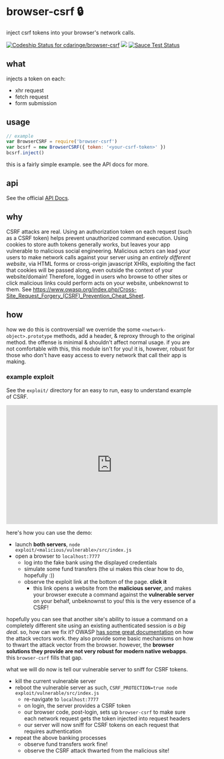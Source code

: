 # browser-csrf :lock:

inject csrf tokens into your browser's network calls.

[ ![Codeship Status for cdaringe/browser-csrf](https://app.codeship.com/projects/0e58fbf0-e5cb-0134-052a-32055ecf3473/status?branch=master)](https://app.codeship.com/projects/206665) ![](https://img.shields.io/badge/standardjs-%E2%9C%93-brightgreen.svg) [![Sauce Test Status](https://saucelabs.com/browser-matrix/wa11-e.svg)](https://saucelabs.com/u/wa11-e)

## what

injects a token on each:

- xhr request
- fetch request
- form submission

## usage

```js
// example
var BrowserCSRF = require('browser-csrf')
var bcsrf = new BrowserCSRF({ token: '<your-csrf-token>' })
bcsrf.inject()
```

this is a fairly simple example.  see the API docs for more.

## api

See the official [API Docs](https://cdaringe.github.io/browser-csrf/).

## why

CSRF attacks are real.   Using an authorization token on each request (such as a CSRF token) helps prevent unauthorized command execution.  Using cookies to store auth tokens generally works, but leaves your app vulnerable to malicious social engineering.  Malicious actors can lead your users to make network calls against your server using an _entirely different website_, via HTML forms or cross-origin javascript XHRs, exploiting the fact that cookies will be passed along, even outside the context of your website/domain!  Therefore, logged in users who browse to other sites or click malicious links could perform acts on your website, unbeknownst to them.  See https://www.owasp.org/index.php/Cross-Site_Request_Forgery_(CSRF)_Prevention_Cheat_Sheet.

## how

how we do this is controversial!  we override the some `<network-object>.prototype` methods, add a header, & reproxy through to the original method.  the offense is minimal & shouldn't affect normal usage.  if you are not comfortable with this, this module isn't for you!  it is, however, robust for those who don't have easy access to every network that call their app is making.

### example exploit

See the `exploit/` directory for an easy to run, easy to understand example of CSRF.

<iframe width="560" height="315" src="https://www.youtube.com/embed/rMfvVTugxew?ecver=1" frameborder="0" allowfullscreen></iframe>

here's how you can use the demo:

- launch **both servers**, `node exploit/<malicious/vulnerable>/src/index.js`
- open a browser to `localhost:7777`
  - log into the fake bank using the displayed credentials
  - simulate some fund transfers (the ui makes this clear how to do, hopefully :))
  - observe the exploit link at the bottom of the page.  **click it**
    - this link opens a website from the **malicious server**, and makes your browser execute a command against the **vulnerable server** on your behalf, unbeknownst to you!  this is the very essence of a CSRF!

hopefully you can see that another site's ability to issue a command on a completely different site using an existing authenticated session is _a big deal_.  so, how can we fix it?  OWASP [has some great documentation](https://www.owasp.org/index.php/Cross-Site_Request_Forgery_(CSRF)) on how the attack vectors work.  they also provide some basic mechanisms on how to thwart the attack vector from the browser.  however, the **browser solutions they provide are not very robust for modern native webapps**.  this `browser-csrf` fills that gap.

what we will do now is tell our vulnerable server to sniff for CSRF tokens.

- kill the current vulnerable server
- reboot the vulnerable server as such, `CSRF_PROTECTION=true node exploit/vulnerable/src/index.js`
  - re-navigate to `localhost:7777`
  - on login, the server provides a CSRF token
  - our browser code, post-login, sets up `browser-csrf` to make sure each network request gets the token injected into request headers
  - our server will now sniff for CSRF tokens on each request that requires authentication
- repeat the above banking processes
  - observe fund transfers work fine!
  - observe the CSRF attack thwarted from the malicious site!
